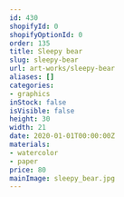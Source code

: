 ```yaml
---
id: 430
shopifyId: 0
shopifyOptionId: 0
order: 135
title: Sleepy bear
slug: sleepy-bear
url: art-works/sleepy-bear
aliases: []
categories:
- graphics
inStock: false
isVisible: false
height: 30
width: 21
date: 2020-01-01T00:00:00Z
materials:
- watercolor
- paper
price: 80
mainImage: sleepy_bear.jpg
---
```


